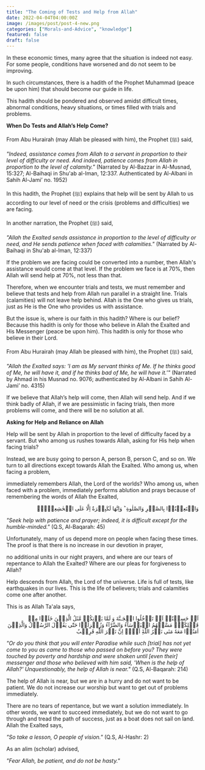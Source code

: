 ```yaml
---
title: "The Coming of Tests and Help from Allah"
date: 2022-04-04T04:00:00Z
image: /images/post/post-4-new.png
categories: ["Morals-and-Advice", "knowledge"]
featured: false
draft: false
---
```


In these economic times, many agree that the situation is indeed not easy. For some people, conditions have worsened and do not seem to be improving. 

In such circumstances, there is a hadith of the Prophet Muhammad (peace be upon him) that should become our guide in life. 

This hadith should be pondered and observed amidst difficult times, abnormal conditions, heavy situations, or times filled with trials and problems.

**When Do Tests and Allah’s Help Come?**

From Abu Hurairah (may Allah be pleased with him), the Prophet (ﷺ) said,

_"Indeed, assistance comes from Allah to a servant in proportion to their level of difficulty or need. And indeed, patience comes from Allah in proportion to the level of calamity."_
(Narrated by Al-Bazzar in Al-Musnad, 15:327; Al-Baihaqi in Shu'ab al-Iman, 12:337. Authenticated by Al-Albani in Sahih Al-Jami’ no. 1952)

In this hadith, the Prophet (ﷺ) explains that help will be sent by Allah to us according to our level of need or the crisis (problems and difficulties) we are facing.

In another narration, the Prophet (ﷺ) said,

_"Allah the Exalted sends assistance in proportion to the level of difficulty or need, and He sends patience when faced with calamities."_ 
(Narrated by Al-Baihaqi in Shu'ab al-Iman, 12:337)

If the problem we are facing could be converted into a number, then Allah's assistance would come at that level. If the problem we face is at 70%, then Allah will send help at 70%, not less than that. 

Therefore, when we encounter trials and tests, we must remember and believe that tests and help from Allah run parallel in a straight line. Trials (calamities) will not leave help behind. Allah is the One who gives us trials, just as He is the One who provides us with assistance.

But the issue is, where is our faith in this hadith? Where is our belief? Because this hadith is only for those who believe in Allah the Exalted and His Messenger (peace be upon him). This hadith is only for those who believe in their Lord.

From Abu Hurairah (may Allah be pleased with him), the Prophet (ﷺ) said,

_"Allah the Exalted says: 'I am as My servant thinks of Me. If he thinks good of Me, he will have it, and if he thinks bad of Me, he will have it.'"_ 
(Narrated by Ahmad in his Musnad no. 9076; authenticated by Al-Albani in Sahih Al-Jami’ no. 4315)

If we believe that Allah’s help will come, then Allah will send help. And if we think badly of Allah, if we are pessimistic in facing trials, then more problems will come, and there will be no solution at all.

**Asking for Help and Reliance on Allah**

Help will be sent by Allah in proportion to the level of difficulty faced by a servant. But who among us rushes towards Allah, asking for His help when facing trials? 

Instead, we are busy going to person A, person B, person C, and so on. We turn to all directions except towards Allah the Exalted. Who among us, when facing a problem, 

immediately remembers Allah, the Lord of the worlds? Who among us, when faced with a problem, immediately performs ablution and prays because of remembering the words of Allah the Exalted,

<p dir="rtl" lang="AR">وَاسۡتَعِيۡنُوۡا بِالصَّبۡرِ وَالصَّلٰوةِ ​ؕ وَاِنَّهَا لَكَبِيۡرَةٌ اِلَّا عَلَى الۡخٰشِعِيۡنَۙ‏</p>

_"Seek help with patience and prayer; indeed, it is difficult except for the humble-minded."_ (Q.S, Al-Baqarah: 45)

Unfortunately, many of us depend more on people when facing these times. The proof is that there is no increase in our devotion in prayer, 

no additional units in our night prayers, and where are our tears of repentance to Allah the Exalted? Where are our pleas for forgiveness to Allah?

Help descends from Allah, the Lord of the universe. Life is full of tests, like earthquakes in our lives. This is the life of believers; trials and calamities come one after another. 

This is as Allah Ta'ala says,

<p dir="rtl" lang="AR">اَمۡ حَسِبۡتُمۡ اَنۡ تَدۡخُلُوا الۡجَـنَّةَ وَ لَمَّا يَاۡتِكُمۡ مَّثَلُ الَّذِيۡنَ خَلَوۡا مِنۡ قَبۡلِكُمۡؕ مَسَّتۡهُمُ الۡبَاۡسَآءُ وَالضَّرَّآءُ وَزُلۡزِلُوۡا حَتّٰى يَقُوۡلَ الرَّسُوۡلُ وَالَّذِيۡنَ اٰمَنُوۡا مَعَهٗ مَتٰى نَصۡرُ اللّٰهِؕ اَلَاۤ اِنَّ نَصۡرَ اللّٰهِ قَرِيۡبٌ‏</p>

_"Or do you think that you will enter Paradise while such [trial] has not yet come to you as came to those who passed on before you? They were touched by poverty and hardship and were shaken until [even their] messenger and those who believed with him said, 
'When is the help of Allah?' Unquestionably, the help of Allah is near."_ (Q.S, Al-Baqarah: 214)

The help of Allah is near, but we are in a hurry and do not want to be patient. We do not increase our worship but want to get out of problems immediately. 

There are no tears of repentance, but we want a solution immediately. In other words, we want to succeed immediately, but we do not want to go through and tread the path of success, just as a boat does not sail on land. Allah the Exalted says,

_"So take a lesson, O people of vision."_ (Q.S, Al-Hashr: 2)

As an alim (scholar) advised,

_"Fear Allah, be patient, and do not be hasty."_
